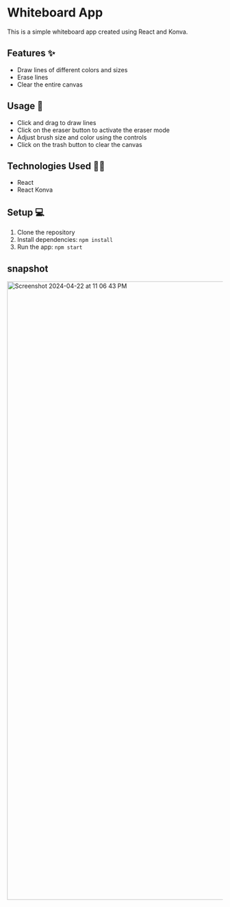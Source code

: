 # Whiteboard App 
This is a simple whiteboard app created using React and Konva.

## Features ✨

- Draw lines of different colors and sizes
- Erase lines
- Clear the entire canvas

## Usage 🎯

- Click and drag to draw lines
- Click on the eraser button to activate the eraser mode
- Adjust brush size and color using the controls
- Click on the trash button to clear the canvas

## Technologies Used 💪🏻

- React
- React Konva

## Setup 💻

1. Clone the repository
2. Install dependencies: `npm install`
3. Run the app: `npm start`

## snapshot
<img width="1440" alt="Screenshot 2024-04-22 at 11 06 43 PM" src="https://github.com/khushi2706/Whiteboard-Using-React-js/assets/67452985/6412594d-d936-409b-a938-c1d7476e8d6d">


